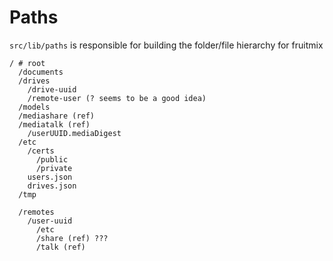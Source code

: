 # Paths

`src/lib/paths` is responsible for building the folder/file hierarchy for fruitmix

```
/ # root
  /documents
  /drives
    /drive-uuid
    /remote-user (? seems to be a good idea)
  /models
  /mediashare (ref)
  /mediatalk (ref)
    /userUUID.mediaDigest 
  /etc
    /certs
      /public
      /private
    users.json
    drives.json
  /tmp

  /remotes
    /user-uuid
      /etc
      /share (ref) ???
      /talk (ref)
        
```

